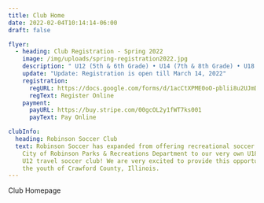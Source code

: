 ```yaml
---
title: Club Home
date: 2022-02-04T10:14:14-06:00
draft: false

flyer:
  - heading: Club Registration - Spring 2022
    image: /img/uploads/spring-registration2022.jpg
    description: " U12 (5th & 6th Grade) • U14 (7th & 8th Grade) • U18 (High School)"
    update: "Update: Registration is open till March 14, 2022"
    registration:
      regURL: https://docs.google.com/forms/d/1acCtXPME0oO-pblii8u2UJmDLbMoO3D_AKifIt9JQk0/edit
      regText: Register Online
    payment:
      payURL: https://buy.stripe.com/00gcOL2y1fWT7ks001
      payText: Pay Online

clubInfo:
  heading: Robinson Soccer Club
  text: Robinson Soccer has expanded from offering recreational soccer through the
    City of Robinson Parks & Recreations Department to our very own U18, U14 and
    U12 travel soccer club! We are very excited to provide this opportunity to
    the youth of Crawford County, Illinois.
---
```

Club Homepage